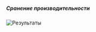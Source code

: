 ##### Сранение производительности
 ![Результаты]



[Результаты]:(https://github.com/Reifat/MetaBitLibrary/blob/master/test/pictures/Result_Test.PNG)
